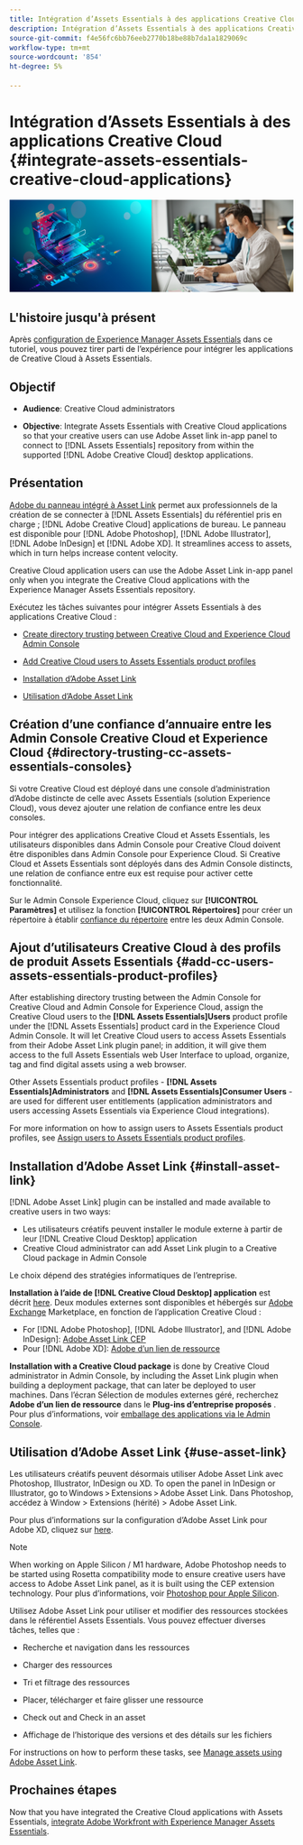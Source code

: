 ```yaml
---
title: Intégration d’Assets Essentials à des applications Creative Cloud
description: Intégration d’Assets Essentials à des applications Creative Cloud afin que vous puissiez utiliser le panneau intégré Adobe Asset Link pour vous connecter à [!DNL Assets Essentials] du référentiel pris en charge ; [!DNL Adobe Creative Cloud] applications de bureau.
source-git-commit: f4e56fc6bb76eeb2770b18be88b7da1a1829069c
workflow-type: tm+mt
source-wordcount: '854'
ht-degree: 5%

---
```



# Intégration d’Assets Essentials à des applications Creative Cloud {#integrate-assets-essentials-creative-cloud-applications}

![Préférence pour changer de thème (sombre ou clair)](assets/cce-creative-cloud.png)

## L&#39;histoire jusqu&#39;à présent

Après [configuration de Experience Manager Assets Essentials](adminster-aem-assets-essentials.md) dans ce tutoriel, vous pouvez tirer parti de l’expérience pour intégrer les applications de Creative Cloud à Assets Essentials.

## Objectif

* **Audience**: Creative Cloud administrators

* **Objective**: Integrate Assets Essentials with Creative Cloud applications so that your creative users can use Adobe Asset link in-app panel to connect to [!DNL Assets Essentials] repository from within the supported [!DNL Adobe Creative Cloud] desktop applications.

## Présentation

[Adobe du panneau intégré à Asset Link](https://www.adobe.com/fr/creativecloud/business/enterprise/adobe-asset-link.html) permet aux professionnels de la création de se connecter à [!DNL Assets Essentials] du référentiel pris en charge ; [!DNL Adobe Creative Cloud] applications de bureau. Le panneau est disponible pour [!DNL Adobe Photoshop], [!DNL Adobe Illustrator], [!DNL Adobe InDesign] et [!DNL Adobe XD]. It streamlines access to assets, which in turn helps increase content velocity.

Creative Cloud application users can use the Adobe Asset Link in-app panel only when you integrate the Creative Cloud applications with the Experience Manager Assets Essentials repository.

Exécutez les tâches suivantes pour intégrer Assets Essentials à des applications Creative Cloud :

* [Create directory trusting between Creative Cloud and Experience Cloud Admin Console](#directory-trusting-cc-assets-essentials-consoles)

* [Add Creative Cloud users to Assets Essentials product profiles](#add-cc-users-assets-essentials-product-profiles)

* [Installation d’Adobe Asset Link](#install-asset-link)

* [Utilisation d’Adobe Asset Link](#use-asset-link)

## Création d’une confiance d’annuaire entre les Admin Console Creative Cloud et Experience Cloud {#directory-trusting-cc-assets-essentials-consoles}

Si votre Creative Cloud est déployé dans une console d’administration d’Adobe distincte de celle avec Assets Essentials (solution Experience Cloud), vous devez ajouter une relation de confiance entre les deux consoles.

Pour intégrer des applications Creative Cloud et Assets Essentials, les utilisateurs disponibles dans Admin Console pour Creative Cloud doivent être disponibles dans Admin Console pour Experience Cloud. Si Creative Cloud et Assets Essentials sont déployés dans des Admin Console distincts, une relation de confiance entre eux est requise pour activer cette fonctionnalité.

Sur le Admin Console Experience Cloud, cliquez sur **[!UICONTROL Paramètres]** et utilisez la fonction **[!UICONTROL Répertoires]** pour créer un répertoire à établir [confiance du répertoire](https://helpx.adobe.com/enterprise/using/set-up-identity.html#directory-trusting) entre les deux Admin Console.

## Ajout d’utilisateurs Creative Cloud à des profils de produit Assets Essentials {#add-cc-users-assets-essentials-product-profiles}

After establishing directory trusting between the Admin Console for Creative Cloud and Admin Console for Experience Cloud, assign the Creative Cloud users to the **[!DNL Assets Essentials]Users** product profile under the [!DNL Assets Essentials] product card in the Experience Cloud Admin Console. It will let Creative Cloud users to access Assets Essentials from their Adobe Asset Link plugin panel; in addition, it will give them access to the full Assets Essentials web User Interface to upload, organize, tag and find digital assets using a web browser.

Other Assets Essentials product profiles - **[!DNL Assets Essentials]Administrators** and **[!DNL Assets Essentials]Consumer Users** - are used for different user entitlements (application administrators and users accessing Assets Essentials via Experience Cloud integrations).

For more information on how to assign users to Assets Essentials product profiles, see [Assign users to Assets Essentials product profiles](adminster-aem-assets-essentials.md#add-users-to-product-profiles).

## Installation d’Adobe Asset Link {#install-asset-link}

[!DNL Adobe Asset Link] plugin can be installed and made available to creative users in two ways:

* Les utilisateurs créatifs peuvent installer le module externe à partir de leur [!DNL Creative Cloud Desktop] application
* Creative Cloud administrator can add Asset Link plugin to a Creative Cloud package in Admin Console

Le choix dépend des stratégies informatiques de l’entreprise.

**Installation à l’aide de [!DNL Creative Cloud Desktop] application** est décrit [here](https://helpx.adobe.com/creative-cloud/kb/installingextensionsandaddons.html). Deux modules externes sont disponibles et hébergés sur [Adobe Exchange](https://exchange.adobe.com/) Marketplace, en fonction de l’application Creative Cloud :

* For [!DNL Adobe Photoshop], [!DNL Adobe Illustrator], and [!DNL Adobe InDesign]: [Adobe Asset Link CEP](https://exchange.adobe.com/creativecloud.details.106875.adobe-asset-link-cep.html)
* Pour [!DNL Adobe XD]: [Adobe d’un lien de ressource](https://exchange.adobe.com/creativecloud/plugindetails.html/app/cc/61d229b9)

**Installation with a Creative Cloud package** is done by Creative Cloud administrator in Admin Console, by including the Asset Link plugin when building a deployment package, that can later be deployed to user machines. Dans l’écran Sélection de modules externes géré, recherchez **Adobe d’un lien de ressource** dans le **Plug-ins d’entreprise proposés** . Pour plus d’informations, voir [emballage des applications via le Admin Console](https://helpx.adobe.com/enterprise/using/package-apps-admin-console.html).

## Utilisation d’Adobe Asset Link {#use-asset-link}

Les utilisateurs créatifs peuvent désormais utiliser Adobe Asset Link avec Photoshop, Illustrator, InDesign ou XD. To open the panel in InDesign or Illustrator, go to Windows > Extensions > Adobe Asset Link. Dans Photoshop, accédez à Window > Extensions (hérité) > Adobe Asset Link.

Pour plus d’informations sur la configuration d’Adobe Asset Link pour Adobe XD, cliquez sur [here](https://helpx.adobe.com/fr/enterprise/using/adobe-asset-link-for-xd.html).

>[!NOTE]
>
>When working on Apple Silicon / M1 hardware, Adobe Photoshop needs to be started using Rosetta compatibility mode to ensure creative users have access to Adobe Asset Link panel, as it is built using the CEP extension technology. Pour plus d’informations, voir [Photoshop pour Apple Silicon](https://helpx.adobe.com/photoshop/kb/photoshop-for-apple-silicon.html).


Utilisez Adobe Asset Link pour utiliser et modifier des ressources stockées dans le référentiel Assets Essentials. Vous pouvez effectuer diverses tâches, telles que :

* Recherche et navigation dans les ressources

* Charger des ressources

* Tri et filtrage des ressources

* Placer, télécharger et faire glisser une ressource

* Check out and Check in an asset

* Affichage de l’historique des versions et des détails sur les fichiers

For instructions on how to perform these tasks, see [Manage assets using Adobe Asset Link](https://helpx.adobe.com/in/enterprise/using/manage-assets-using-adobe-asset-link.html).

## Prochaines étapes

Now that you have  integrated the Creative Cloud applications with Assets Essentials, [integrate Adobe Workfront with Experience Manager Assets Essentials](integrate-assets-essentials-workfront.md).

